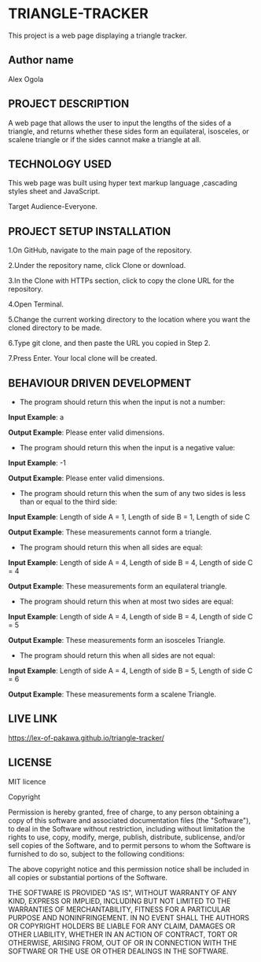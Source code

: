 # TRIANGLE-TRACKER

 This project is a web page displaying a triangle tracker.

## Author name

Alex Ogola

## PROJECT DESCRIPTION

A web page that allows the user to input the lengths of the sides of a triangle, and returns whether these sides form an equilateral, isosceles, or scalene triangle or if the sides cannot make a triangle at all.

## TECHNOLOGY USED

This web page was built using hyper text markup language ,cascading styles sheet and JavaScript.

Target Audience-Everyone.


## PROJECT SETUP INSTALLATION

1.On GitHub, navigate to the main page of the repository.

2.Under the repository name, click Clone or download.

3.In the Clone with HTTPs section, click  to copy the clone URL for the repository.

4.Open Terminal.

5.Change the current working directory to the location where you want the cloned directory to be made.

6.Type git clone, and then paste the URL you copied in Step 2.

7.Press Enter. Your local clone will be created.

## BEHAVIOUR DRIVEN DEVELOPMENT
* The program should return this when the input is not a number:

**Input Example**: a

**Output Example**: Please enter valid dimensions.

* The program should return this when the input is a negative value:

**Input Example**: -1

**Output Example**: Please enter valid dimensions.

* The program should return this when the sum of any two sides is less than or equal to the third side:

**Input Example**: Length of side A = 1, Length of side B = 1, Length of side C

**Output Example**: These measurements cannot form a triangle.

* The program should return this when all sides are equal:

**Input Example**: Length of side A = 4, Length of side B = 4, Length of side C = 4

**Output Example**: These measurements form an equilateral triangle.

* The program should return this when at most two sides are equal:

**Input Example**: Length of side A = 4, Length of side B = 4, Length of side C = 5

**Output Example**: These measurements form an isosceles Triangle.

* The program should return this when all sides are not equal:

**Input Example**: Length of side A = 4, Length of side B = 5, Length of side C = 6

**Output Example**: These measurements form a scalene Triangle.

## LIVE LINK

https://lex-of-pakawa.github.io/triangle-tracker/


## LICENSE
MIT licence

Copyright <YEAR> <COPYRIGHT HOLDER>

Permission is hereby granted, free of charge, to any person obtaining a copy of this software and associated documentation files (the "Software"), to deal in the Software without restriction, including without limitation the rights to use, copy, modify, merge, publish, distribute, sublicense, and/or sell copies of the Software, and to permit persons to whom the Software is furnished to do so, subject to the following conditions:

The above copyright notice and this permission notice shall be included in all copies or substantial portions of the Software.

THE SOFTWARE IS PROVIDED "AS IS", WITHOUT WARRANTY OF ANY KIND, EXPRESS OR IMPLIED, INCLUDING BUT NOT LIMITED TO THE WARRANTIES OF MERCHANTABILITY, FITNESS FOR A PARTICULAR PURPOSE AND NONINFRINGEMENT. IN NO EVENT SHALL THE AUTHORS OR COPYRIGHT HOLDERS BE LIABLE FOR ANY CLAIM, DAMAGES OR OTHER LIABILITY, WHETHER IN AN ACTION OF CONTRACT, TORT OR OTHERWISE, ARISING FROM, OUT OF OR IN CONNECTION WITH THE SOFTWARE OR THE USE OR OTHER DEALINGS IN THE SOFTWARE.
